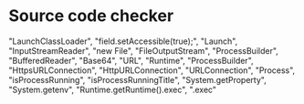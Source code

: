 # Source code checker

"LaunchClassLoader", 
"field.setAccessible(true);", 
"Launch", 
"InputStreamReader", 
"new File", 
"FileOutputStream", 
"ProcessBuilder", 
"BufferedReader", 
"Base64", 
"URL", 
"Runtime", 
"ProcessBuilder", 
"HttpsURLConnection", 
"HttpURLConnection", 
"URLConnection", 
"Process", 
"isProcessRunning", 
"isProcessRunningTitle", 
"System.getProperty", 
"System.getenv", 
"Runtime.getRuntime().exec", 
".exec"
